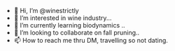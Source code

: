 - 👋 Hi, I’m @winestrictly
- 👀 I’m interested in wine industry...
- 🌱 I’m currently learning biodynamics ..
- 💞️ I’m looking to collaborate on fall pruning..
- 📫 How to reach me thru DM, travelling so not dating.

<!---
winestrictly/winestrictly is a ✨ special ✨ repository because its `README.md` (this file) appears on your GitHub profile.
You can click the Preview link to take a look at your changes.
--->
